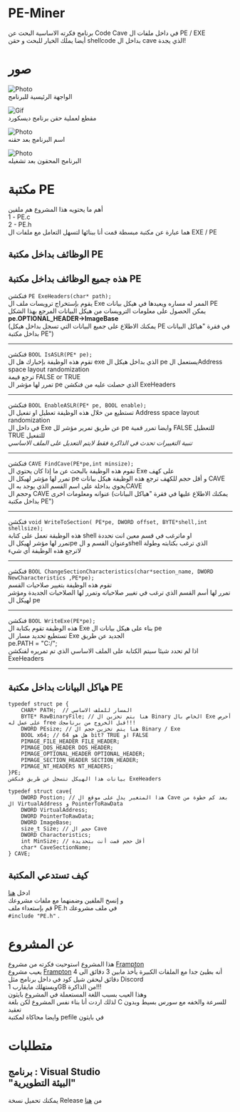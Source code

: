 # PE-Miner
برنامج فكرته الاساسية البحث عن Code Cave في داخل ملفات ال PE / EXE
\
أيضا يملك الخيار للبحث و حقن shellcode بداخل ال cave الذي يجدة!

# صور 
![Photo](https://i.imgur.com/aC9KFwo.png)
\
الواجهة الرئيسية للبرنامج

![Gif](https://i.imgur.com/8HACqc2.gif)
\
مقطع لعملية حقن برنامج ديسكورد

![Photo](https://i.imgur.com/jPzQ4dC.png)
\
اسم البرنامج بعد حقنه

![Photo](https://i.imgur.com/73cugNi.png)
\
البرنامج المحقون بعد تشغيله

# مكتبة PE
أهم ما يحتويه هذا المشروع هم ملفين  \
1 - PE.c\
2 - PE.h\
هما عبارة عن مكتبة مبسطة قمت أنا ببنائها لتسهل التعامل مع ملفات ال EXE / PE 

## الوظائف بداخل مكتبة PE

هذه جميع الوظائف بداخل مكتبة PE
------------------------------------

فنكشن
`PE ExeHeaders(char* path);`
\
يقوم بإستخراج ترويسات ملف ال Exe الممر له مساره ويعيدها في هيكل بيانات PE\
يمكن الحصول على معلومات الترويسات من هيكل البيانات المرجع بهذا الشكل\
**pe.OPTIONAL_HEADER->ImageBase**
\
(يمكنك الاطلاع على جميع البيانات التي تسجل بداخل هيكل PE في فقرة "هياكل البيانات بداخل مكتبة PE")

------------------------------------

فنكشن
`BOOL IsASLR(PE* pe);`
\
تقوم هذه الوظيفة بإخبارك هل ال exe الذي بداخل هيكل ال pe يستعمل الAddress space layout randomization
\
ترجع قيمة FALSE or TRUE
\
تمرر لها مؤشر ال pe الذي حصلت عليه من فنكشن ExeHeaders

------------------------------------

فنكشن
`BOOL EnableASLR(PE* pe, BOOL enable);`
\
تستطيع من خلال هذه الوظيفة تعطيل او تفعيل ال Address space layout randomization
\
في داخل ال Exe عن طريق تمرير مؤشر لل pe وايضا تمرر قمية FALSE للتعطيل TRUE للتفعيل
\
*تنبية التغييرات تحدث في الذاكرة فقط لايتم التعديل على الملف الاساسي*

------------------------------------

فنكشن
`CAVE FindCave(PE*pe,int minsize);`\
تقوم هذه الوظيفة بالبحث عن ما إذا كان يحتوي ال Exe على كهف\
تمرر لها مؤشر لهيكل ال pe و أقل حجم للكهف
ترجع هذه الوظيفة هيكل بيانات CAVE يحوي بداخلة على اسم القسم الذي يوجد به الCAVE\
وحجم ال CAVE عنوانه ومعلومات اخرى (يمكنك الاطلاع عليها في فقرة "هياكل البيانات بداخل مكتبة PE")

------------------------------------

فنكشن
`void WriteToSection( PE*pe, DWORD offset, BYTE*shell,int shellsize);`
\
هذه الوظيقة تعمل على كتابة shell او ماترغب في قسم معين انت تحددة
\
تمرر لها مؤشر لهيكل الpe وعنوان القسم و الshell الذي ترغب بكتابته وطولة
\
لاترجع هذه الوظيفة أي شيء

------------------------------------

فنكشن
`BOOL ChangeSectionCharacteristics(char*section_name, DWORD NewCharacteristics ,PE*pe);`
\
تقوم هذه الوظيفة بتغيير صلاحيات القسم\
تمرر لها أسم القسم الذي ترغب في تغيير صلاحياته وتمرر لها الصلاحيات الجديدة ومؤشر لهيكل ال pe

------------------------------------

فنكشن
`BOOL WriteExe(PE*pe);`
\
هذه الوظيفة تقوم بكتابة ال Exe بناء على هيكل بيانات ال pe\
تستطيع تحديد مسار ال Exe الجديد عن طريق\
pe.PATH = "C:/";\
اذا لم تحدد شيئا سيتم الكتابة على الملف الاساسي الذي تم تمريره لفنكشن ExeHeaders

------------------------------------



## هياكل البيانات بداخل مكتبة PE
```
typedef struct pe {
	CHAR* PATH;  // المسار للملف الاساسي
	BYTE* RawBinaryFile; // هنا يتم تخزين ال Binary الخاص بال Exe أحرص على عمل له free قبل الخروج من برنامجك!!! 
	DWORD PEsize; // هنا يتم تخزين حجم ال Binary / Exe
	BOOL x64; // هل هو 64 bit? TRUE او FALSE
	PIMAGE_FILE_HEADER FILE_HEADER;
	PIMAGE_DOS_HEADER DOS_HEADER;
	PIMAGE_OPTIONAL_HEADER OPTIONAL_HEADER;
	PIMAGE_SECTION_HEADER SECTION_HEADER;
	PIMAGE_NT_HEADERS NT_HEADERS;
}PE;
بيانات هذا الهيكل تتسجل عن طريق فنكشن ExeHeaders

typedef struct cave{
	DWORD Postion; // هذا المتغير يدل على موقع ال Cave بعد كم خطوة من ال VirtualAddress و PointerToRawData
	DWORD VirtualAddress;
	DWORD PointerToRawData;
	DWORD ImageBase;
	size_t Size; // حجم ال Cave
	DWORD Characteristics; 
	int MinSize; // أقل حجم قمت أنت بتحديدة
	char* CaveSectionName;
} CAVE;

```
## كيف تستدعي المكتبة
ادخل <a href="https://github.com/justalghamdi/PE-Miner/tree/master/PE%20LIB">هنا</a>\
و إنسخ الملفين وضمنهما مع ملفات مشروعك \
قم بإستعداء ملف PE.h في ملف مشروعك \
`#include "PE.h"` .

# عن المشروع
هذا المشروع استوحيت فكرته من مشروع <a href="https://github.com/ins1gn1a/Frampton">Frampton</a> \
يعيب مشروع  <a href="https://github.com/ins1gn1a/Frampton">Frampton</a> أنه بطيئ جدا مع الملفات الكبيرة يأخذ مابين 3 دقائق الى 4 دقائق ليحقن شيل كود في داخل برنامج مثل Discord\
ويستهلك مايقارب 1GB من الذاكرة!!! \
وهذا العيب بسبب اللغة المستعملة في المشروع بايثون \
لذلك اردت أنا بناء نفس المشروع لكن بلغة C للسرعة والخفه مع سورس بسيط وبدون تعقيد \
وايضا محاكاة لمكتبة pefile في بايثون 
# متطلبات
برنامج : Visual Studio\
"البيئة التطويرية"
--------------------------------------------------
يمكنك تحميل نسخة Release من <a href="https://github.com/justalghamdi/PE-Miner/releases/tag/Release"> هنا </a>
